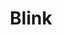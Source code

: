 ---
title: "Blink"
bookCover: "/assets/book-covers/blink.jpg"
slug: "blink"
bookAuthor: "Malcolm Gladwell"
rating: 4
done: false
tags: []
summary: false
detailedNotes: false
amazonLink: ""
amazonAffiliateLink: ""
---